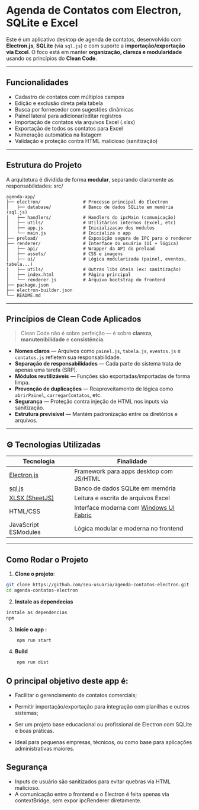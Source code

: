 # Agenda de Contatos com Electron, SQLite e Excel

Este é um aplicativo desktop de agenda de contatos, desenvolvido com **Electron.js**, **SQLite** (via `sql.js`) e com suporte a **importação/exportação via Excel**. O foco está em manter **organização, clareza e modularidade** usando os princípios do **Clean Code**.

---

## Funcionalidades

- Cadastro de contatos com múltiplos campos
- Edição e exclusão direta pela tabela
- Busca por fornecedor com sugestões dinâmicas
- Painel lateral para adicionar/editar registros
- Importação de contatos via arquivos Excel (.xlsx)
- Exportação de todos os contatos para Excel
- Numeração automática na listagem
- Validação e proteção contra HTML malicioso (sanitização)

---

## Estrutura do Projeto

A arquitetura é dividida de forma **modular**, separando claramente as responsabilidades:
src/
```
agenda-app/
├── electron/                # Processo principal do Electron
│   ├── database/            # Banco de dados SQLite em memória (sql.js)
│   ├── handlers/            # Handlers do ipcMain (comunicação)
│   ├── utils/               # Utilitários internos (Excel, etc)
│   ├── app.js               # Inicializacao dos modulos
│   └── main.js              # Inicializa o app
├── preload/                 # Exposição segura de IPC para o renderer
├── renderer/                # Interface do usuário (UI + lógica)
│   ├── api/                 # Wrapper da API do preload
│   ├── assets/              # CSS e imagens
│   ├── ui/                  # Lógica modularizada (painel, eventos, tabela...)
│   ├── utils/               # Outras libs úteis (ex: sanitização)
│   ├── index.html           # Página principal
│   └── renderer.js          # Arquivo bootstrap do frontend             
├── package.json
├── electron-builder.json
└── README.md
```

---

## Princípios de Clean Code Aplicados

> Clean Code não é sobre perfeição — é sobre **clareza, manutenibilidade** e **consistência**.

- **Nomes claros** — Arquivos como `painel.js`, `tabela.js`, `eventos.js` e `contatos.js` refletem sua responsabilidade.
- **Separação de responsabilidades** — Cada parte do sistema trata de apenas uma tarefa (SRP).
- **Módulos reutilizáveis** — Funções são exportadas/importadas de forma limpa.
- **Prevenção de duplicações** — Reaproveitamento de lógica como `abrirPainel`, `carregarContatos`, etc.
- **Segurança** — Proteção contra injeção de HTML nos inputs via sanitização.
- **Estrutura previsível** — Mantém padronização entre os diretórios e arquivos.

---

## ⚙️ Tecnologias Utilizadas

| Tecnologia | Finalidade |
|-----------|------------|
| [Electron.js](https://www.electronjs.org/) | Framework para apps desktop com JS/HTML |
| [sql.js](https://github.com/sql-js/sql.js/) | Banco de dados SQLite em memória |
| [XLSX (SheetJS)](https://sheetjs.com/) | Leitura e escrita de arquivos Excel |
| HTML/CSS | Interface moderna com [Windows UI Fabric](https://github.com/virtualvivek/windows-ui-fabric) |
| JavaScript ESModules | Lógica modular e moderna no frontend |

---

## Como Rodar o Projeto

1. **Clone o projeto**:

```bash
git clone https://github.com/seu-usuario/agenda-contatos-electron.git
cd agenda-contatos-electron
```
2. **Instale as dependecias**
```bash
instale as dependencias
npm
```
3. **Inicie o app :**
```bash
    npm run start
```
4. **Build**

```bash
    npm run dist
```
## O principal objetivo deste app é:

- Facilitar o gerenciamento de contatos comerciais;

- Permitir importação/exportação para integração com planilhas e outros sistemas;

- Ser um projeto base educacional ou profissional de Electron com SQLite e boas práticas.

- Ideal para pequenas empresas, técnicos, ou como base para aplicações administrativas maiores.

## Segurança
- Inputs de usuário são sanitizados para evitar quebras via HTML malicioso.
- A comunicação entre o frontend e o Electron é feita apenas via contextBridge, sem expor ipcRenderer diretamente.